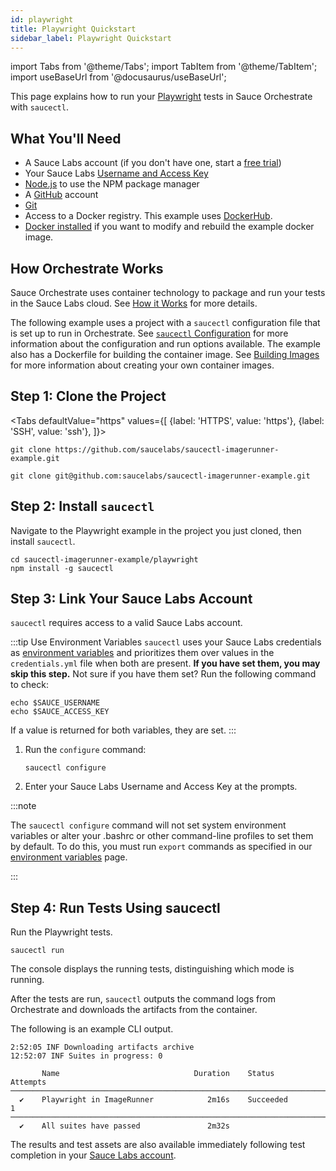 ```yaml
---
id: playwright
title: Playwright Quickstart
sidebar_label: Playwright Quickstart
---
```


import Tabs from '@theme/Tabs';
import TabItem from '@theme/TabItem';
import useBaseUrl from '@docusaurus/useBaseUrl';

This page explains how to run your [Playwright](/web-apps/automated-testing/playwright) tests in Sauce Orchestrate with `saucectl`.

## What You'll Need

- A Sauce Labs account (if you don't have one, start a [free trial](https://saucelabs.com/sign-up))
- Your Sauce Labs [Username and Access Key](https://app.saucelabs.com/user-settings)
- [Node.js](https://nodejs.org/en/) to use the NPM package manager
- A [GitHub](https://github.com/signup?ref_cta=Sign+up&ref_loc=header+logged+out&ref_page=%2F&source=header-home) account
- [Git](https://git-scm.com/downloads)
- Access to a Docker registry. This example uses [DockerHub](https://hub.docker.com).
- [Docker installed](https://docs.docker.com/engine/install/) if you want to modify and rebuild the example docker image.

## How Orchestrate Works

Sauce Orchestrate uses container technology to package and run your tests in the Sauce Labs cloud. See [How it Works](/orchestrate/getting-started/#how-it-works) for more details.

The following example uses a project with a `saucectl` configuration file that is set up to run in Orchestrate. See [`saucectl` Configuration](/orchestrate/saucectl-configuration) for more information about the configuration and run options available. The example also has a Dockerfile for building the container image. See [Building Images](/orchestrate/building-images) for more information about creating your own container images.

## Step 1: Clone the Project

<Tabs
defaultValue="https"
values={[
{label: 'HTTPS', value: 'https'},
{label: 'SSH', value: 'ssh'},
]}>

<TabItem value="https">

```
git clone https://github.com/saucelabs/saucectl-imagerunner-example.git
```

</TabItem>
<TabItem value="ssh">

```
git clone git@github.com:saucelabs/saucectl-imagerunner-example.git
```

</TabItem>
</Tabs>

## Step 2: Install `saucectl`

Navigate to the Playwright example in the project you just cloned, then install `saucectl`.

```
cd saucectl-imagerunner-example/playwright
npm install -g saucectl
```

## Step 3: Link Your Sauce Labs Account

`saucectl` requires access to a valid Sauce Labs account.

:::tip Use Environment Variables
`saucectl` uses your Sauce Labs credentials as [environment variables](/basics/environment-variables) and prioritizes them over values in the `credentials.yml` file when both are present. **If you have set them, you may skip this step.** Not sure if you have them set? Run the following command to check:

```
echo $SAUCE_USERNAME
echo $SAUCE_ACCESS_KEY
```

If a value is returned for both variables, they are set.
:::

1. Run the `configure` command:

   ```
   saucectl configure
   ```

1. Enter your Sauce Labs Username and Access Key at the prompts.

:::note

The `saucectl configure` command will not set system environment variables or alter your .bashrc or other command-line profiles to set them by default. To do this, you must run `export` commands as specified in our [environment variables](/basics/environment-variables/#setting-up-environment-variables) page.

:::

## Step 4: Run Tests Using saucectl

Run the Playwright tests.

```
saucectl run
```

The console displays the running tests, distinguishing which mode is running.

After the tests are run, `saucectl` outputs the command logs from Orchestrate and downloads the artifacts from the container.

The following is an example CLI output.

```
2:52:05 INF Downloading artifacts archive
12:52:07 INF Suites in progress: 0

       Name                              Duration    Status       Attempts
────────────────────────────────────────────────────────────────────────────
  ✔    Playwright in ImageRunner            2m16s    Succeeded           1
────────────────────────────────────────────────────────────────────────────
  ✔    All suites have passed               2m32s

```

The results and test assets are also available immediately following test completion in your [Sauce Labs account](https://app.saucelabs.com/dashboard/tests/vdc).
